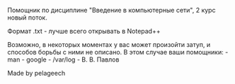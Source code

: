Помощник по дисциплине "Введение в компьютерные сети", 2 курс новый поток.

Формат .txt - лучше всего открывать в Notepad++

Возможно, в некоторых моментах у вас может произойти затуп, и способов борьбы с ними не описано.
В этом случае ваши помощники:
	- man
	- google
	- /var/log
	- В. В. Павлов

Made by pelageech